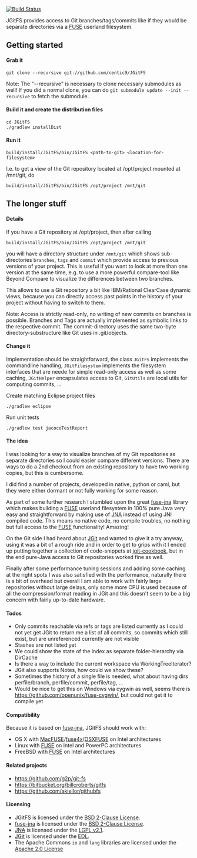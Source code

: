 [![Build Status](https://travis-ci.org/centic9/JGitFS.svg)](https://travis-ci.org/centic9/JGitFS)

JGitFS provides access to Git branches/tags/commits like if they would be separate directories via a [FUSE][Linux-Fuse] 
userland filesystem. 

## Getting started

#### Grab it

    git clone --recursive git://github.com/centic9/JGitFS

Note: The "--recursive" is necessary to clone necessary submodules as well!
If you did a normal clone, you can do ``git submodule update --init --recursive`` to fetch the submodule.

#### Build it and create the distribution files

	cd JGitFS
	./gradlew installDist

#### Run it

    build/install/JGitFS/bin/JGitFS <path-to-git> <location-for-filesystem>

I.e. to get a view of the Git repository located at /opt/project mounted at /mnt/git, do
 
    build/install/JGitFS/bin/JGitFS /opt/project /mnt/git

## The longer stuff

#### Details

If you have a Git repository at /opt/project, then after calling 
 
    build/install/JGitFS/bin/JGitFS /opt/project /mnt/git

you will have a directory structure under `/mnt/git` which shows sub-directories `branches`, `tags` and `commit` which provide access to previous versions of your project. This is useful if you want to look at more than one version at the same time, e.g. to use a more powerful compare-tool like Beyond Compare to visualize the differences between two branches.

This allows to use a Git repository a bit like IBM/Rational ClearCase dynamic views, because you can directly access past points in the history of your project without having to switch to them.  

Note: Access is strictly read-only, no writing of new commits on branches is possible. Branches and Tags are actually implemented as symbolic links to the respective commit. The commit-directory uses the same two-byte directory-substructure like Git uses in .git/objects.


#### Change it

Implementation should be straightforward, the class `JGitFS` implements the commandline handling, `JGitFilesystem` implements the filesystem interfaces that are neede for simple read-only access as well as some caching, `JGitHelper` encapsulates access to Git, `GitUtils` are local utils for computing commits, ...

Create matching Eclipse project files

	./gradlew eclipse

Run unit tests

	./gradlew test jacocoTestReport

#### The idea

I was looking for a way to visualize branches of my Git repositories as separate directories so I could easier compare different versions. There are ways to do a 2nd checkout from an existing repository to have two working copies, but this is cumbersome. 

I did find a number of projects, developed in native, python or caml, but they were either dormant or not fully working for some reason. 

As part of some further research I stumbled upon the great [fuse-jna] library which makes building a [FUSE][Linux-Fuse] userland filesystem in 100% pure Java very easy and straightforward by making use of [JNA] instead of using JNI compiled code. This means no native code, no compile troubles, no nothing but full access to the [FUSE][Linux-Fuse] functionality! Amazing! 

On the Git side I had heard about [JGit] and wanted to give it a try anyway, using it was a bit of a rough ride and in order to get to grips with it I ended up putting together a collection of code-snippets at [jgit-cookbook], but in the end pure-Java access to Git repositories worked fine as well.

Finally after some performance tuning sessions and adding some caching at the right spots I was also satisfied with the performance, naturally there is a bit of overhead but overall I am able to work with fairly large repositories without large delays, only some more CPU is used because of all the compression/format reading in JGit and this doesn't seem to be a big concern with fairly up-to-date hardware.

#### Todos

* Only commits reachable via refs or tags are listed currently as I could not yet get JGit to return me a list of all commits, so commits which still exist, but are unreferenced currently are not visible
* Stashes are not listed yet
* We could show the state of the index as separate folder-hierarchy via DirCache
* Is there a way to include the current workspace via WorkingTreeIterator?
* JGit also supports Notes, how could we show these?	
* Sometimes the history of a single file is needed, what about having dirs perfile/branch, perfile/commit, perfile/tag, ...
* Would be nice to get this on Windows via cygwin as well, seems there is https://github.com/openunix/fuse-cygwin/, but could not get it to compile yet 

#### Compatibility

Because it is based on [fuse-jna], JGitFS should work with:

* OS X with [MacFUSE]/[fuse4x]/[OSXFUSE] on Intel architectures
* Linux with [FUSE][Linux-Fuse] on Intel and PowerPC architectures
* FreeBSD with [FUSE][FreeBSD-Fuse] on Intel architectures

#### Related projects

* https://github.com/g2p/git-fs
* https://bitbucket.org/billcroberts/gitfs
* https://github.com/akiellor/githubfs

#### Licensing
* JGitFS is licensed under the [BSD 2-Clause License].
* [fuse-jna] is licensed under the [BSD 2-Clause License].
* [JNA] is licensed under the [LGPL v2.1].
* [JGit] is licensed under the [EDL]. 
* The Apache Commons `io` and `lang` libraries are licensed under the [Apache 2.0 License] 

[fuse-jna]: https://github.com/EtiennePerot/fuse-jna
[JNA]: https://github.com/twall/jna
[JGit]: http://eclipse.org/jgit/
[jgit-cookbook]: https://github.com/centic9/jgit-cookbook
[MacFUSE]: http://code.google.com/p/macfuse/
[fuse4x]: http://fuse4x.org/
[OSXFUSE]: http://osxfuse.github.com/
[Linux-FUSE]: http://fuse.sourceforge.net/
[FreeBSD-FUSE]: http://wiki.freebsd.org/FuseFilesystem
[BSD 2-Clause License]: http://www.opensource.org/licenses/bsd-license.php
[LGPL v2.1]: http://www.opensource.org/licenses/lgpl-2.1.php
[EDL]: http://www.eclipse.org/org/documents/edl-v10.php
[Apache 2.0 License]: http://www.apache.org/licenses/LICENSE-2.0
